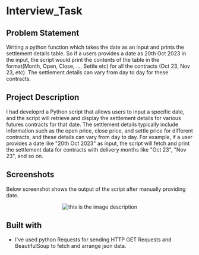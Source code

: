# Interview_Task
## Problem Statement
Writing a python function which takes the date as an input and prints the settlement details table. So if a users provides a date as 20th Oct 2023 in the input, the script would print the contents of the table in the format(Month, Open, Close, …, Settle etc) for all the contracts (Oct 23, Nov 23, etc). The settlement details can vary from day to day for these contracts.

## Project Description
I had developrd a Python script that allows users to input a specific date, and the script will retrieve and display the settlement details for various futures contracts for that date. The settlement details typically include information such as the open price, close price, and settle price for different contracts, and these details can vary from day to day. For example, if a user provides a date like "20th Oct 2023" as input, the script will fetch and print the settlement data for contracts with delivery months like "Oct 23", "Nov 23", and so on.


## Screenshots
 Below screenshot shows the output of the script after manually providing date.
<p align="center">
<img src="https://github.com/Ayush225/Interview_Task/assets/66459226/401cbe80-3618-4240-b667-0363c803ac15" alt="this is the image description" >
</p>

## Built with

* I've used python Requests for sending HTTP GET Requests and BeautifulSoup to fetch and arrange json data.
